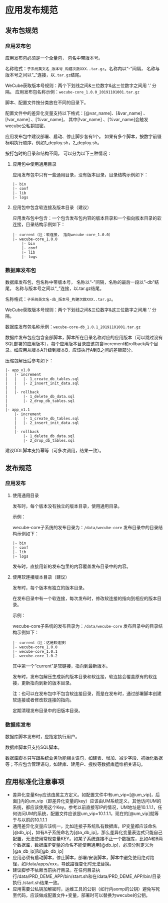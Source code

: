 # 应用发布规范

## 发布包规范

### 应用发布包

应用发布包必须是一个全量包， 包名中带版本号。

名称格式：`子系统英文名_版本号_构建次数XXX..tar.gz`。名称内以“-”间隔， 名称与版本号之间以“\_”连接，以`.tar.gz`结尾。

WeCube获取版本号规则：两个下划线之间&三位数字&这三位数字之间用 ’.’ 分隔。
应用发布包名称示例：`wecube-core_1.0.0_20191101001.tar.gz`

脚本、配置文件按分类放在不同的目录下。

配置文件中的差异化变量支持以下格式：[@var_name]、[&var_name] 、[!var_name] 、[%var_name]， 其中[!var_name] 、[%var_name]会触发wecube公私钥加密。

应用发布包中建议部署、启动、停止脚步各有1个。 如果有多个脚本，按数字前缀标明执行顺序，例如1_deploy.sh，2_deploy.sh。

按打包时的目录和结构不同， 可以分为以下三种情况：

1. 应用包中使用通用目录

    应用发布包中只有一些通用目录，没有版本目录，目录结构示例如下：

    ```
    |- bin
    |- conf
    |- lib
    |- logs
    ```


1. 应用包中包含软连接及版本目录（建议）

    应用发布包中包含：一个包含发布包内容的版本目录和一个指向版本目录的软连接，目录结构示例如下：

    ```
    |- current（注：软连接， 指向wecube-core_1.0.0）
    |- wecube-core_1.0.0
        |- bin
        |- conf
        |- lib
        |- logs
    ```


### 数据库发布包

数据库发布包，包名称中带版本号， 名称以“-”间隔，名称的最后一段以”-db”结尾， 名称与版本号之间以“\_”连接，以.tar.gz结尾。

名称格式：`子系统英文名-db_版本号_构建次数XXX..tar.gz`。

WeCube获取版本号规则：两个下划线之间&三位数字&这三位数字之间用 ’.’ 分隔。

数据库发布包名称示例：`wecube-core-db_1.0.1_20191101001.tar.gz`

数据库发布包应包含全部脚本，脚本所在目录名称对应的应用版本（可以跳过没有SQL部署的应用版本），每个应用版本目录应该包含increment和rollback两个目录。如应用从版本A升级到版本B，应该执行A到B之间的差额部分。

压缩包解压后参考如下：
```
|- app_v1.0
|   |- increment
|   |   |- 1_create_db_tables.sql
|   |   |- 2_insert_init_data.sql
|   |
|   |- rollback
|       |- 1_delete_db_data.sql
|       |- 2_drop_db_tables.sql
|
|- app_v1.1
    |- increment
    |   |- 1_create_db_tables.sql
    |   |- 2_insert_init_data.sql
    |
    |- rollback
        |- 1_delete_db_data.sql
        |- 2_drop_db_tables.sql
```

建议DDL脚本支持幂等（可多次调用，结果一致）。


## 发布规范

### 应用发布

1. 使用通用目录

    发布时，每个版本没有独立的版本目录，使用通用目录。

    示例：

    wecube-core子系统的发布目录为：`/data/wecube-core`
    发布目录中的目录结构示例如下：

    ```
    |- bin
    |- conf
    |- lib
    |- logs
    ```

    发布时，直接用新的发布包里的内容覆盖发布目录中的内容。
    
1. 使用软连接版本目录（建议）

    发布时，每个版本有独立的版本目录。

    在发布目录中有一个软连接，每次发布时，修改软连接的指向到相应的版本目录。

    示例：

    wecube-core子系统的发布目录为：`/data/wecube-core`
    发布目录中的目录结构示例如下：

    ```
    |- current（注：这是软连接）
    |- wecube-core_1.0.0
    |- wecube-core_1.0.1
    |- wecube-core_1.0.2
    ```

    其中第一个“current”是软链接，指向到最新版本。

    发布时，发布包解压生成新的版本目录和软连接，软连接会覆盖原有的软连接，更新指向到新的版本目录。

    注：也可以在发布包中不包含软连接目录，而是在发布时，通过部署脚本创建软连接或者修改软连接的指向。

    定期清理发布目录中的旧版本目录。

### 数据库发布

数据库脚本发布时，应指定执行用户。

数据库脚本只支持SQL脚本。

数据库脚本只写跟系统业务功能相关语句，如建表、增加、减少字段、初始化数据等；不应包含管理语句，如建库、建用户、授权等数据库运维相关语句。


## 应用标准化注意事项

- 差异化变量Key应该由属主方定义。如配置文件中有um_vip=[@um_vip]，后面[]内的um_vip（即差异化变量的key）应该由UM系统定义，其他访问UM的系统，都应该使用这个Key。参考以前直接写IP的情况，UM地址是10.1.1.1，任何访问UM的系统，配置文件应该是um_vip=10.1.1.1，现在的[@um_vip]就等于与以前的10.1.1.1
- 通用差异化变量应该统一，比如连接子系统私有数据库，IP变量都应该命名[@db_ip]，如有A子系统命名为[@a_db_ip]，那么差异化变量表达式只能自己配置，无法使用常规变量KEY。如某子系统连接不止一个数据库，比如A和B两个数据库，数据库IP变量的命名不能使用通用[@db_ip]，必须分别定义为[@a_db_ip]和[@b_db_ip]
- 应用必须有启动脚本，停止脚本，部署/安装脚本，脚本中避免使用绝对路径，如/data/apps/xxx，导致路径变化时无法替换。
- 建议脚步不依赖当前执行目录。在任何目录执行/data/PRD_DEME_APP/bin/start.sh和在/data/PRD_DEME_APP/bin/目录执行./start.sh结果一致。
- 应用需要公私钥加解密时，运维工具的公钥（如行内aomp的公钥）避免写死至代码，应该做成配置文件+变量，部署时可以替换为wecube的公钥。
